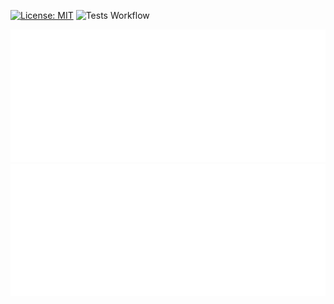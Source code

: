  [![License: MIT](https://img.shields.io/badge/License-MIT-yellow.svg)](https://opensource.org/licenses/MIT)
![Tests Workflow](https://github.com/HublyGroup/logistics-or-gym/actions/workflows/python-app.yml/badge.svg)
 
![Logo](img/4x/logo2.png#gh-dark-mode-only)
![LogoBlack](img/4x/logo2.png#gh-light-mode-only)